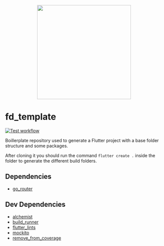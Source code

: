 <p align="center">
  <img src="https://i.imgur.com/Gd0Mh6y.png" height="300">
</p>

# fd_template

[![Test workflow](https://github.com/Floating-Dartists/fd_template/actions/workflows/tests.yml/badge.svg)](https://github.com/Floating-Dartists/fd_template/actions/workflows/tests.yml)

Boillerplate repository used to generate a Flutter project with a base folder structure and some packages.

After cloning it you should run the command `flutter create .` inside the folder to generate the different build folders.

## Dependencies

* [go_router](https://pub.dev/packages/go_router)

## Dev Dependencies

* [alchemist](https://pub.dev/packages/alchemist)
* [build_runner](https://pub.dev/packages/build_runner)
* [flutter_lints](https://pub.dev/packages/flutter_lints)
* [mockito](https://pub.dev/packages/mockito)
* [remove_from_coverage](https://pub.dev/packages/remove_from_coverage)
